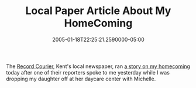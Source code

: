﻿---
title: Local Paper Article About My HomeComing
date: "2005-01-18T22:25:21.2590000-05:00"
description: The Record Courier, Kent's local newspaper, ran [a story on my
featuredImage: img/9284-featured.png
---

The [Record Courier](http://www.recordpub.com/), Kent's local newspaper, ran [a story on my homecoming](http://www.recordpub.com/article.php?pathToFile=/archive/01182005/news/&file=_news2.txt&article=1&tD=01182005) today after one of their reporters spoke to me yesterday while I was dropping my daughter off at her daycare center with Michelle.

